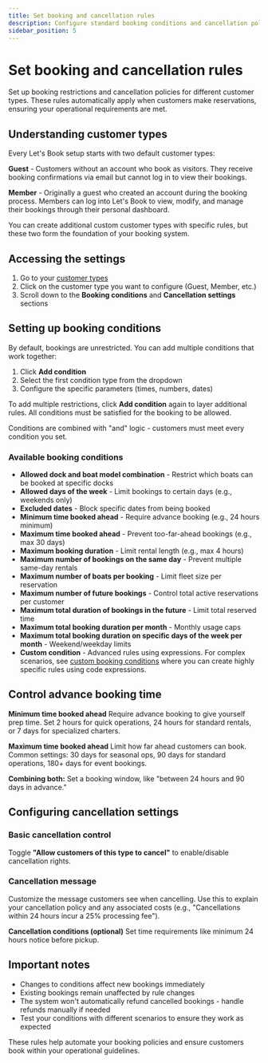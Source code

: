 ```yaml
---
title: Set booking and cancellation rules
description: Configure standard booking conditions and cancellation policies for different customer types
sidebar_position: 5
---
```


# Set booking and cancellation rules

Set up booking restrictions and cancellation policies for different customer types. These rules automatically apply when customers make reservations, ensuring your operational requirements are met.

## Understanding customer types

Every Let's Book setup starts with two default customer types:

**Guest** - Customers without an account who book as visitors. They receive booking confirmations via email but cannot log in to view their bookings.

**Member** - Originally a guest who created an account during the booking process. Members can log into Let's Book to view, modify, and manage their bookings through their personal dashboard.

You can create additional custom customer types with specific rules, but these two form the foundation of your booking system.

## Accessing the settings

1. Go to your [customer types](https://dashboard.letsbook.app/customer-types)
2. Click on the customer type you want to configure (Guest, Member, etc.)
3. Scroll down to the **Booking conditions** and **Cancellation settings** sections

## Setting up booking conditions

By default, bookings are unrestricted. You can add multiple conditions that work together:

1. Click **Add condition**
2. Select the first condition type from the dropdown
3. Configure the specific parameters (times, numbers, dates)

To add multiple restrictions, click **Add condition** again to layer additional rules. All conditions must be satisfied for the booking to be allowed.

Conditions are combined with "and" logic - customers must meet every condition you set.

### Available booking conditions

- **Allowed dock and boat model combination** - Restrict which boats can be booked at specific docks
- **Allowed days of the week** - Limit bookings to certain days (e.g., weekends only)
- **Excluded dates** - Block specific dates from being booked
- **Minimum time booked ahead** - Require advance booking (e.g., 24 hours minimum)
- **Maximum time booked ahead** - Prevent too-far-ahead bookings (e.g., max 30 days)
- **Maximum booking duration** - Limit rental length (e.g., max 4 hours)
- **Maximum number of bookings on the same day** - Prevent multiple same-day rentals
- **Maximum number of boats per booking** - Limit fleet size per reservation
- **Maximum number of future bookings** - Control total active reservations per customer
- **Maximum total duration of bookings in the future** - Limit total reserved time
- **Maximum total booking duration per month** - Monthly usage caps
- **Maximum total booking duration on specific days of the week per month** - Weekend/weekday limits
- **Custom condition** - Advanced rules using expressions. For complex scenarios, see [custom booking conditions](../dive-deeper/custom-booking-conditions) where you can create highly specific rules using code expressions.

## Control advance booking time

**Minimum time booked ahead**
Require advance booking to give yourself prep time. Set 2 hours for quick operations, 24 hours for standard rentals, or 7 days for specialized charters.

**Maximum time booked ahead**
Limit how far ahead customers can book. Common settings: 30 days for seasonal ops, 90 days for standard operations, 180+ days for event bookings.

**Combining both:** Set a booking window, like "between 24 hours and 90 days in advance."

## Configuring cancellation settings

### Basic cancellation control

Toggle **"Allow customers of this type to cancel"** to enable/disable cancellation rights.

### Cancellation message

Customize the message customers see when cancelling. Use this to explain your cancellation policy and any associated costs (e.g., "Cancellations within 24 hours incur a 25% processing fee").

**Cancellation conditions (optional)**
Set time requirements like minimum 24 hours notice before pickup.

## Important notes

- Changes to conditions affect new bookings immediately
- Existing bookings remain unaffected by rule changes
- The system won't automatically refund cancelled bookings - handle refunds manually if needed
- Test your conditions with different scenarios to ensure they work as expected

These rules help automate your booking policies and ensure customers book within your operational guidelines.

